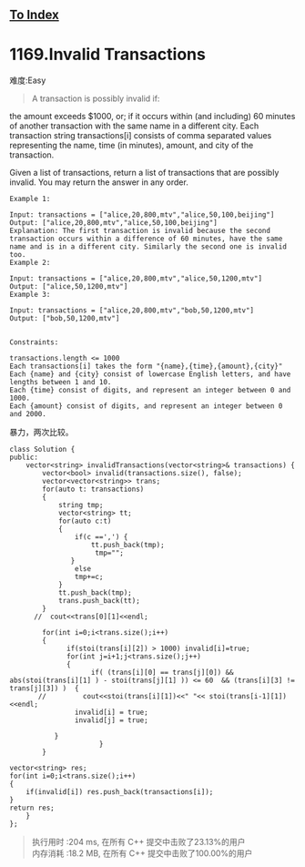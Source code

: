 [To Index](/index.md)
---
# 1169.Invalid Transactions
难度:Easy
> A transaction is possibly invalid if:

the amount exceeds $1000, or;
if it occurs within (and including) 60 minutes of another transaction with the same name in a different city.
Each transaction string transactions[i] consists of comma separated values representing the name, time (in minutes), amount, and city of the transaction.

Given a list of transactions, return a list of transactions that are possibly invalid.  You may return the answer in any order.

 
```
Example 1:

Input: transactions = ["alice,20,800,mtv","alice,50,100,beijing"]
Output: ["alice,20,800,mtv","alice,50,100,beijing"]
Explanation: The first transaction is invalid because the second transaction occurs within a difference of 60 minutes, have the same name and is in a different city. Similarly the second one is invalid too.
Example 2:

Input: transactions = ["alice,20,800,mtv","alice,50,1200,mtv"]
Output: ["alice,50,1200,mtv"]
Example 3:

Input: transactions = ["alice,20,800,mtv","bob,50,1200,mtv"]
Output: ["bob,50,1200,mtv"]
 

Constraints:

transactions.length <= 1000
Each transactions[i] takes the form "{name},{time},{amount},{city}"
Each {name} and {city} consist of lowercase English letters, and have lengths between 1 and 10.
Each {time} consist of digits, and represent an integer between 0 and 1000.
Each {amount} consist of digits, and represent an integer between 0 and 2000.
```

暴力，两次比较。

```
class Solution {
public:
    vector<string> invalidTransactions(vector<string>& transactions) {
        vector<bool> invalid(transactions.size(), false);
        vector<vector<string>> trans;
        for(auto t: transactions)
        {
            string tmp;
            vector<string> tt;
            for(auto c:t)
            {
                if(c ==',') {
                    tt.push_back(tmp);
                     tmp="";
               }
                else
                tmp+=c;
            }
            tt.push_back(tmp);
            trans.push_back(tt);
        }
      //  cout<<trans[0][1]<<endl;

        for(int i=0;i<trans.size();i++)
        {
              if(stoi(trans[i][2]) > 1000) invalid[i]=true;
              for(int j=i+1;j<trans.size();j++)
              {
                    if( (trans[i][0] == trans[j][0]) && abs(stoi(trans[i][1] ) - stoi(trans[j][1] )) <= 60  && (trans[i][3] != trans[j][3]) )  {
       //         cout<<stoi(trans[i][1])<<" "<< stoi(trans[i-1][1])<<endl;
                invalid[i] = true;
                invalid[j] = true;
            
           }
                      }
        }

vector<string> res;
for(int i=0;i<trans.size();i++)
{
    if(invalid[i]) res.push_back(transactions[i]);
}
return res;
    }
};
```

> 执行用时 :204 ms, 在所有 C++ 提交中击败了23.13%的用户   
内存消耗 :18.2 MB, 在所有 C++ 提交中击败了100.00%的用户
